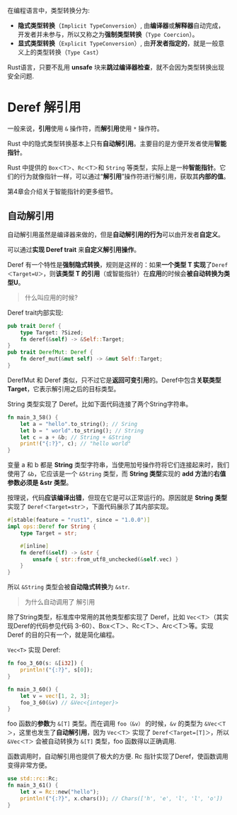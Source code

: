 
在编程语言中，类型转换分为:

* **隐式类型转换**（`Implicit TypeConversion`）, 由**编译器**或**解释器**自动完成，开发者并未参与，所以又称之为**强制类型转换**（`Type Coercion`）。
* **显式类型转换**（`Explicit TypeConversion`）, 由**开发者指定的**，就是一般意义上的类型转换（`Type Cast`）

Rust语言，只要不乱用 **unsafe** 块来**跳过编译器检查**，就不会因为类型转换出现安全问题.

# Deref 解引用

一般来说，**引用**使用 `&` 操作符，而**解引用**使用 `*` 操作符。

Rust 中的隐式类型转换基本上只有**自动解引用**。主要目的是方便开发者使用**智能指针**。

Rust 中提供的 `Box＜T＞`、`Rc＜T＞`和 `String` 等类型，实际上是一种**智能指针**。它们的行为就像指针一样，可以通过“**解引用**”操作符进行解引用，获取其**内部的值**。

第4章会介绍关于智能指针的更多细节。

## 自动解引用

自动解引用虽然是编译器来做的，但是**自动解引用的行为**可以由开发者**自定义**。

可以通过**实现 Deref trait** 来**自定义解引用操作**。

Deref 有一个特性是**强制隐式转换**，规则是这样的：如果**一个类型 T 实现**了`Deref＜Target=U＞`，则**该类型 T 的引用**（或智能指针）在**应用**的时候会**被自动转换为类型U**。

> 什么叫应用的时候?

Deref trait内部实现:

```rust
pub trait Deref {
	type Target: ?Sized;
	fn deref(&self) -> &Self::Target;
}
pub trait DerefMut: Deref {
	fn deref_mut(&mut self) -> &mut Self::Target;
}
```

DerefMut 和 Deref 类似，只不过它是**返回可变引用**的。Deref中包含**关联类型 Target**，它表示解引用之后的目标类型。

String 类型实现了 Deref。比如下面代码连接了两个String字符串。

```rust
fn main_3_58() {
	let a = "hello".to_string(); // Sring
	let b = " world".to_string(); // String
	let c = a + &b; // String + &String
	print!("{:?}", c); // "hello world"
}
```

变量 a 和 b 都是 **String** 类型字符串，当使用加号操作符将它们连接起来时，我们使用了 `&b`，它应该是一个 `&String` 类型，而 **String 类型**实现的 **add 方法**的**右值参数必须是 &str 类型**。

按理说，代码**应该编译出错**，但现在它是可以正常运行的。原因就是 **String 类型**实现了 `Deref＜Target=str＞`，下面代码展示了其内部实现。

```rust
#[stable(feature = "rust1", since = "1.0.0")]
impl ops::Deref for String {
    type Target = str;

    #[inline]
    fn deref(&self) -> &str {
        unsafe { str::from_utf8_unchecked(&self.vec) }
    }
}
```

所以 `&String` 类型会被**自动隐式转换**为 `&str`. 

> 为什么自动调用了 解引用

除了String类型，标准库中常用的其他类型都实现了 Deref，比如 `Vec＜T＞`（其实现Deref的代码参见代码 3-60）、Box＜T＞、Rc＜T＞、Arc＜T＞等。实现 Deref 的目的只有一个，就是简化编程。

`Vec<T>` 实现 Deref:

```rust
fn foo_3_60(s: &[i32]) {
	println!("{:?}", s[0]);
}

fn main_3_60() {
	let v = vec![1, 2, 3];
	foo_3_60(&v) // &Vec<{integer}>
}
```

foo 函数的**参数**为 `&[T]` 类型。而在调用 `foo（&v）` 的时候，`&v` 的类型为 `&Vec＜T＞`，这里也发生了**自动解引用**，因为 `Vec＜T＞` 实现了 `Deref＜Target=[T]＞`，所以 `&Vec＜T＞` 会被自动转换为 `&[T]` 类型，foo 函数得以正确调用.

函数调用时，自动解引用也提供了极大的方便. Rc 指针实现了Deref，使函数调用变得非常方便。

```rust
use std::rc::Rc;
fn main_3_61() {
    let x = Rc::new("hello");
    println!("{:?}", x.chars()); // Chars(['h', 'e', 'l', 'l', 'o'])
}
```

